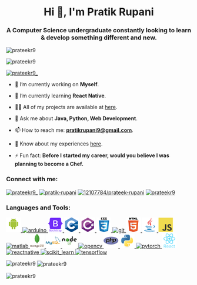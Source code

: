 <h1 align="center">Hi 👋, I'm Pratik Rupani</h1>
<h3 align="center">A Computer Science undergraduate constantly looking to learn & develop something different and new.</h3>

<p align="left"> <img src="https://komarev.com/ghpvc/?username=prateekr9&label=Profile%20views&color=0e75b6&style=flat" alt="prateekr9" /> </p>

<p align="left"><img src="https://github-profile-trophy.vercel.app/?username=prateekr9" alt="prateekr9" /></a> </p>

<p align="left"> <a href="https://twitter.com/prateekr9_" target="blank"><img src="https://img.shields.io/twitter/follow/prateekr9_?logo=twitter&style=for-the-badge" alt="prateekr9_" /></a> </p>

- 🔭 I’m currently working on **Myself**.

- 🌱 I’m currently learning **React Native**.

- 👨‍💻 All of my projects are available at [here](http://pratikrupani.000webhostapp.com/).

- 💬 Ask me about **Java, Python, Web Development**.

- 📫 How to reach me: **pratikrupani9@gmail.com**.

- 📄 Know about my experiences [here](http://pratikrupani.000webhostapp.com/assets/Pratik_Rupani_Resume.pdf).

- ⚡ Fun fact: **Before I started my career, would you believe I was planning to become a Chef.**

<h3 align="left">Connect with me:</h3>
<p align="left">
<a href="https://twitter.com/prateekr9_" target="blank"><img align="center" src="https://cdn.jsdelivr.net/npm/simple-icons@3.0.1/icons/twitter.svg" alt="prateekr9_" height="30" width="40" /></a>
<a href="https://linkedin.com/in/pratik-rupani" target="blank"><img align="center" src="https://cdn.jsdelivr.net/npm/simple-icons@3.0.1/icons/linkedin.svg" alt="pratik-rupani" height="30" width="40" /></a>
<a href="https://stackoverflow.com/users/12107784/prateek-rupani" target="blank"><img align="center" src="https://cdn.jsdelivr.net/npm/simple-icons@3.0.1/icons/stackoverflow.svg" alt="12107784/prateek-rupani" height="30" width="40" /></a>
<a href="https://instagram.com/prateekr9" target="blank"><img align="center" src="https://cdn.jsdelivr.net/npm/simple-icons@3.0.1/icons/instagram.svg" alt="prateekr9" height="30" width="40" /></a>
</p>

<h3 align="left">Languages and Tools:</h3>
<p align="left"> <a href="https://developer.android.com" target="_blank"> <img src="https://raw.githubusercontent.com/devicons/devicon/master/icons/android/android-original-wordmark.svg" alt="android" width="40" height="40"/> </a> <a href="https://www.arduino.cc/" target="_blank"> <img src="https://cdn.worldvectorlogo.com/logos/arduino-1.svg" alt="arduino" width="40" height="40"/> </a> <a href="https://getbootstrap.com" target="_blank"> <img src="https://raw.githubusercontent.com/devicons/devicon/master/icons/bootstrap/bootstrap-plain-wordmark.svg" alt="bootstrap" width="40" height="40"/> </a> <a href="https://www.w3schools.com/cpp/" target="_blank"> <img src="https://raw.githubusercontent.com/devicons/devicon/master/icons/cplusplus/cplusplus-original.svg" alt="cplusplus" width="40" height="40"/> </a> <a href="https://www.w3schools.com/cs/" target="_blank"> <img src="https://raw.githubusercontent.com/devicons/devicon/master/icons/csharp/csharp-original.svg" alt="csharp" width="40" height="40"/> </a> <a href="https://www.w3schools.com/css/" target="_blank"> <img src="https://raw.githubusercontent.com/devicons/devicon/master/icons/css3/css3-original-wordmark.svg" alt="css3" width="40" height="40"/> </a> <a href="https://git-scm.com/" target="_blank"> <img src="https://www.vectorlogo.zone/logos/git-scm/git-scm-icon.svg" alt="git" width="40" height="40"/> </a> <a href="https://www.w3.org/html/" target="_blank"> <img src="https://raw.githubusercontent.com/devicons/devicon/master/icons/html5/html5-original-wordmark.svg" alt="html5" width="40" height="40"/> </a> <a href="https://www.java.com" target="_blank"> <img src="https://raw.githubusercontent.com/devicons/devicon/master/icons/java/java-original.svg" alt="java" width="40" height="40"/> </a> <a href="https://developer.mozilla.org/en-US/docs/Web/JavaScript" target="_blank"> <img src="https://raw.githubusercontent.com/devicons/devicon/master/icons/javascript/javascript-original.svg" alt="javascript" width="40" height="40"/> </a> <a href="https://www.mathworks.com/" target="_blank"> <img src="https://raw.githubusercontent.com/simple-icons/simple-icons/master/icons/mathworks.svg" alt="matlab" width="40" height="40"/> </a> <a href="https://www.mongodb.com/" target="_blank"> <img src="https://raw.githubusercontent.com/devicons/devicon/master/icons/mongodb/mongodb-original-wordmark.svg" alt="mongodb" width="40" height="40"/> </a> <a href="https://www.mysql.com/" target="_blank"> <img src="https://raw.githubusercontent.com/devicons/devicon/master/icons/mysql/mysql-original-wordmark.svg" alt="mysql" width="40" height="40"/> </a> <a href="https://nodejs.org" target="_blank"> <img src="https://raw.githubusercontent.com/devicons/devicon/master/icons/nodejs/nodejs-original-wordmark.svg" alt="nodejs" width="40" height="40"/> </a> <a href="https://opencv.org/" target="_blank"> <img src="https://www.vectorlogo.zone/logos/opencv/opencv-icon.svg" alt="opencv" width="40" height="40"/> </a> <a href="https://www.php.net" target="_blank"> <img src="https://raw.githubusercontent.com/devicons/devicon/master/icons/php/php-original.svg" alt="php" width="40" height="40"/> </a> <a href="https://www.python.org" target="_blank"> <img src="https://raw.githubusercontent.com/devicons/devicon/master/icons/python/python-original.svg" alt="python" width="40" height="40"/> </a> <a href="https://pytorch.org/" target="_blank"> <img src="https://www.vectorlogo.zone/logos/pytorch/pytorch-icon.svg" alt="pytorch" width="40" height="40"/> </a> <a href="https://reactjs.org/" target="_blank"> <img src="https://raw.githubusercontent.com/devicons/devicon/master/icons/react/react-original-wordmark.svg" alt="react" width="40" height="40"/> </a> <a href="https://reactnative.dev/" target="_blank"> <img src="https://reactnative.dev/img/header_logo.svg" alt="reactnative" width="40" height="40"/> </a> <a href="https://scikit-learn.org/" target="_blank"> <img src="https://upload.wikimedia.org/wikipedia/commons/0/05/Scikit_learn_logo_small.svg" alt="scikit_learn" width="40" height="40"/> </a> <a href="https://www.tensorflow.org" target="_blank"> <img src="https://www.vectorlogo.zone/logos/tensorflow/tensorflow-icon.svg" alt="tensorflow" width="40" height="40"/> </a> </p>

<p><img align="left" src="https://github-readme-stats.vercel.app/api/top-langs?username=prateekr9&show_icons=true&locale=en&layout=compact" alt="prateekr9" /></p>

<p>&nbsp;<img align="center" src="https://github-readme-stats.vercel.app/api?username=prateekr9&show_icons=true&locale=en" alt="prateekr9" /></p>

<p><img align="center" src="https://github-readme-streak-stats.herokuapp.com/?user=prateekr9&" alt="prateekr9" /></p>
